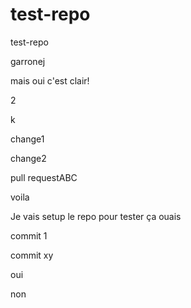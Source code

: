 # test-repo

test-repo

garronej

mais oui c'est clair!

2

k

change1

change2


pull requestABC

voila

Je vais setup le repo pour tester ça ouais

commit 1

commit xy

oui

non
